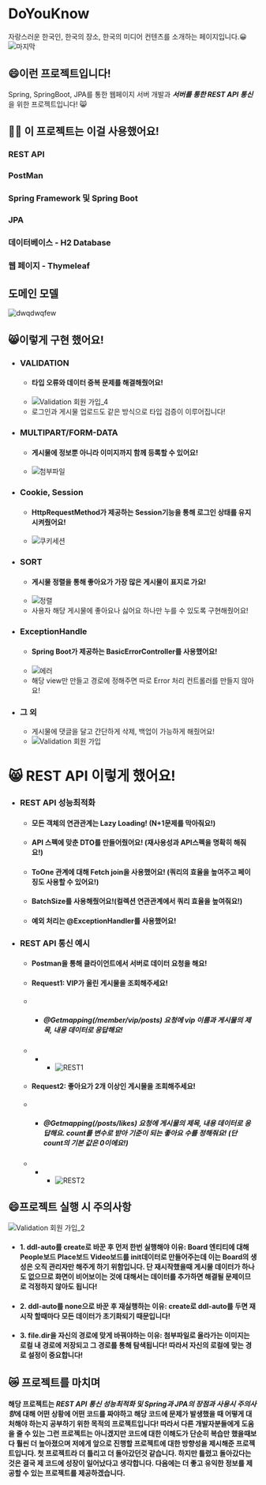 # DoYouKnow
자랑스러운 한국인, 한국의 장소, 한국의 미디어 컨텐츠를 소개하는 페이지입니다.😀
![마지막](https://user-images.githubusercontent.com/87487149/174481308-f0ffa720-9505-4c1d-8e07-57cf808f8b30.gif)

## 😄이런 프로젝트입니다!
Spring, SpringBoot, JPA를 통한 웹페이지 서버 개발과 ***서버를 통한 REST API 통신*** 을 위한 프로젝트입니다! 😸

## 🙋‍♂️ 이 프로젝트는 이걸 사용했어요!
### REST API
### PostMan
### Spring Framework 및 Spring Boot
### JPA
### 데이터베이스 - H2 Database
### 웹 페이지 - Thymeleaf

## 도메인 모델
![dwqdwqfew](https://user-images.githubusercontent.com/87487149/174481952-4cbea335-261d-4cc7-9ae1-8ee577f1a848.png)

## 😸이렇게 구현 했어요!
- ### VALIDATION
  - #### 타입 오류와 데이터 중복 문제를 해결해줬어요!
  - ![Validation 회원 가입_4](https://user-images.githubusercontent.com/87487149/174477404-599df322-3495-48a6-9e63-c7a3646323ba.gif)
  - 로그인과 게시물 업로드도 같은 방식으로 타입 검증이 이루어집니다!
- ### MULTIPART/FORM-DATA
  - #### 게시물에 정보뿐 아니라 이미지까지 함께 등록할 수 있어요!
  - ![첨부파일](https://user-images.githubusercontent.com/87487149/174478716-bfff709c-0284-4325-bed0-e63313651e73.gif)
- ### Cookie, Session
  - #### HttpRequestMethod가 제공하는 Session기능을 통해 로그인 상태를 유지 시켜줬어요!
  - ![쿠키세션](https://user-images.githubusercontent.com/87487149/174479073-6607e5f3-7313-44e0-8815-c4f67a0c30a0.gif)
- ### SORT
  - #### 게시물 정렬을 통해 좋아요가 가장 많은 게시물이 표지로 가요!
  - ![정렬](https://user-images.githubusercontent.com/87487149/174479553-7d9d4ce6-bdc2-4d78-9ed7-43edc3a01398.gif)
  - 사용자 해당 게시물에 좋아요나 싫어요 하나만 누를 수 있도록 구현해줬어요!
- ### ExceptionHandle
  - #### Spring Boot가 제공하는 BasicErrorController를 사용했어요!
  - ![에러](https://user-images.githubusercontent.com/87487149/174480273-f46dd2ca-d12b-4b85-b626-40ee2dd46aa9.gif)
  - 해당 view만 만들고 경로에 정해주면 따로 Error 처리 컨트롤러를 만들지 않아요!
- ### 그 외
  - 게시물에 댓글을 달고 간단하게 삭제, 백업이 가능하게 해줬어요!
  - ![Validation 회원 가입](https://user-images.githubusercontent.com/87487149/174480693-f679be47-00c4-429d-93c3-f8d264db165d.gif)

# 😸 REST API 이렇게 했어요!
- ### REST API 성능최적화
  - #### 모든 객체의 연관관계는 Lazy Loading! (N+1문제를 막아줘요!)
  - #### API 스펙에 맞춘 DTO를 만들어줬어요! (재사용성과 API스펙을 명확히 해줘요!)
  - #### ToOne 관계에 대해 Fetch join을 사용했어요! (쿼리의 효율을 높여주고 페이징도 사용할 수 있어요!)
  - #### BatchSize를 사용해줬어요!(컬렉션 연관관계에서 쿼리 효율을 높여줘요!)
  - #### 예외 처리는 @ExceptionHandler를 사용했어요!
- ### REST API 통신 예시
  - #### Postman을 통해 클라이언트에서 서버로 데이터 요청을 해요!
  - #### Request1: VIP가 올린 게시물을 조회해주세요!
  - - ##### @Getmapping(/member/vip/posts) 요청에 vip 이름과 게시물의 제목, 내용 데이터로 응답해요!
  - - - ![REST1](https://user-images.githubusercontent.com/87487149/174484060-8fe5adb7-42ef-40d5-8371-24918f5840ba.gif)
  - #### Request2: 좋아요가 2개 이상인 게시물을 조회해주세요!
  - - ##### @Getmapping(/posts/likes) 요청에 게시물의 제목, 내용 데이터로 응답해요. count를 변수로 받아 기준이 되는 좋아요 수를 정해줘요! (단 count의 기본 값은 0이에요!)
  - - - ![REST2](https://user-images.githubusercontent.com/87487149/174484061-940ca7a8-636d-41da-80b1-d9d0ce6ffe41.gif)

## 😄프로젝트 실행 시 주의사항
![Validation 회원 가입_2](https://user-images.githubusercontent.com/87487149/174486591-14d8148f-3c77-4986-8ff8-2dd7db5cb3bb.gif)
 - #### 1. ddl-auto를 create로 바꾼 후 먼저 한번 실행해야 이유: Board 엔티티에 대해 People보드 Place보드 Video보드를 init데이터로 만들어주는데 이는 Board의 생성은 오직 관리자만 해주게 하기 위함입니다. 단 재시작했을때 게시물 데이터가 하나도 없으므로 화면이 비어보이는 것에 대해서는 데이터를 추가하면 해결될 문제이므로 걱정하지 않아도 됩니다!
 - #### 2. ddl-auto를 none으로 바꾼 후 재실행하는 이유: create로 ddl-auto를 두면 재 시작 할때마다 모든 데이터가 초기화되기 때문입니다!
 - #### 3. file.dir을 자신의 경로에 맞게 바꿔야하는 이유: 첨부파일로 올라가는 이미지는 로컬 내 경로에 저장되고 그 경로를 통해 탐색됩니다! 따라서 자신의 로컬에 맞는 경로 설정이 중요합니다!

## 😿 프로젝트를 마치며
#### 해당 프로젝트는 ***REST API 통신 성능최적화 및 Spring과 JPA의 장점과 사용시 주의사항***에 대해 어떤 상황에 어떤 코드를 짜야하고 해당 코드에 문제가 발생했을 때 어떻게 대처해야 하는지 공부하기 위한 목적의 프로젝트입니다! 따라서 다른 개발자분들에게 도움을 줄 수 있는 그런 프로젝트는 아니겠지만 코드에 대한 이해도가 단순히 복습만 했을때보다 훨씬 더 높아졌으며 저에게 앞으로 진행할 프로젝트에 대한 방향성을 제시해준 프로젝트입니다. 첫 프로젝트라 더 틀리고 더 돌아갔던것 같습니다. 하지만 틀렸고 돌아갔다는 것은 결국 제 코드에 성장이 일어났다고 생각합니다. 다음에는 더 좋고 유익한 정보를 제공할 수 있는 프로젝트를 제공하겠습니다.


